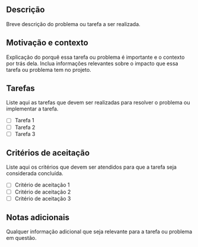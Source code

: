 ## Descrição

Breve descrição do problema ou tarefa a ser realizada.

## Motivação e contexto

Explicação do porquê essa tarefa ou problema é importante e o contexto por trás dela. Inclua informações relevantes sobre o impacto que essa tarefa ou problema tem no projeto.

## Tarefas

Liste aqui as tarefas que devem ser realizadas para resolver o problema ou implementar a tarefa.

- [ ] Tarefa 1
- [ ] Tarefa 2
- [ ] Tarefa 3

## Critérios de aceitação

Liste aqui os critérios que devem ser atendidos para que a tarefa seja considerada concluída.

- [ ] Critério de aceitação 1
- [ ] Critério de aceitação 2
- [ ] Critério de aceitação 3

## Notas adicionais

Qualquer informação adicional que seja relevante para a tarefa ou problema em questão.
